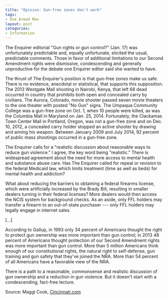 ```yaml
---
title: "Opinion: Gun-free zones don't work"
tags:
- One Armed Man
layout: post
categories:
- Information
---
```


The Enquirer editorial "Gun rights or gun control?" (Jan. 17) was unfortunately predictable and, equally unfortunate, elicited the usual, predictable comments. Those in favor of additional limitations to our Second Amendment rights were dismissive, condescending and generally unproductive for the debate one Enquirer editor said she wanted to have.

The thrust of The Enquirer's position is that gun-free zones make us safe. There is no evidence, anecdotal or statistical, that supports this supposition. The 2013 Westgate Mall shooting in Nairobi, Kenya, that left 68 dead occurred in country that prohibits both open and concealed carry by civilians. The Aurora, Colorado, movie shooter passed seven movie theaters to the one theater with posted "No Gun" signs. The Umpaqua Community College was a gun-free zone on Oct. 1, when 10 people were killed, as was the Columbia Mall in Maryland on Jan. 25, 2014. Fortunately, the Clackamas Town Center Mall in Portland, Oregon, was not a gun-free zone and on Dec. 10, 2012, a concealed carry holder stopped an active shooter by drawing and aiming his weapon. Between January 2009 and July 2014, 92 percent of public mass shootings occurred in a gun-free zone.

The Enquirer calls for a "realistic discussion about reasonable ways to reduce gun violence." I agree, the key word being "realistic." There is widespread agreement about the need for more access to mental health and substance abuse care. Has The Enquirer called for repeal or revision to the federal Medicaid law, which limits treatment (time as well as beds) for mental health and addiction?

What about reducing the barriers to obtaining a federal firearms license, which were artificially increased by the Brady Bill, resulting in smaller dealers turning in their federal licenses? More dealers would then access the NCIS system for background checks. As an aside, only FFL holders may transfer a firearm to an out-of-state purchaser --- only FFL holders may legally engage in internet sales.

\[...\]

According to Gallup, in 1993 only 34 percent of Americans thought the right to protect gun ownership was more important than gun control; in 2013 48 percent of Americans thought protection of our Second Amendment rights was more important than gun control. More than 5 million Americans think enough of our constitutional rights, the natural right to self-defense, gun training and gun safety that they've joined the NRA. More than 54 percent of all Americans have a favorable view of the NRA.

There is a path to a reasonable, commonsense and realistic discussion of gun ownership and a reduction in gun violence. But it doesn't start with a condescending, fact-free lecture.

Source: Maggi Cook, [Cincinnati.com](https://www.cincinnati.com/story/opinion/contributors/2016/01/24/opinion-gun-free-zones-work/79284908/)